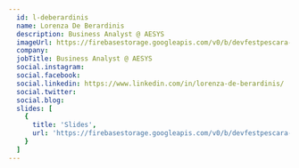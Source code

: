 ```yaml
---
  id: l-deberardinis
  name: Lorenza De Berardinis
  description: Business Analyst @ AESYS
  imageUrl: https://firebasestorage.googleapis.com/v0/b/devfestpescara-2023.appspot.com/o/speakers%2Fl-deberardinis.jpg?alt=media&token=6952a201-25ee-4133-938b-3c333df2078b
  company: 
  jobTitle: Business Analyst @ AESYS
  social.instagram: 
  social.facebook: 
  social.linkedin: https://www.linkedin.com/in/lorenza-de-berardinis/
  social.twitter: 
  social.blog: 
  slides: [
    {
      title: 'Slides',
      url: 'https://firebasestorage.googleapis.com/v0/b/devfestpescara-2023.appspot.com/o/slides%2FScrum%20Lego%20City.pdf?alt=media&token=117949bb-4e15-4426-9807-342eeef09050'
    }
  ]
---
```

  